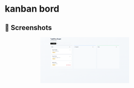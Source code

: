 # kanban bord
## 📸 Screenshots

<p align="center">
  <img src="screenshot/s1.png" alt="Home Screen" width="280">
</p>

